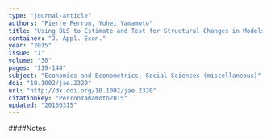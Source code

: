 ```yaml
---
type: "journal-article"
authors: "Pierre Perron, Yohei Yamamoto"
title: "Using OLS to Estimate and Test for Structural Changes in Models with Endogenous Regressors"
container: "J. Appl. Econ."
year: "2015"
issue: "1"
volume: "30"
pages: "119-144"
subject: "Economics and Econometrics, Social Sciences (miscellaneous)"
doi: "10.1002/jae.2320"
url: "http://dx.doi.org/10.1002/jae.2320"
citationkey: "PerronYamamoto2015"
updated: "20160315"
---
```


####Notes

